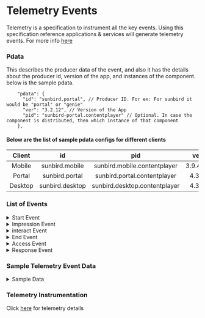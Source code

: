 # Telemetry Events

Telemetry is a specification to instrument all the key events. Using this specification reference applications & services will generate telemetry events. For more info [here](https://telemetry.sunbird.org)

### Pdata

This describes the producer data of the event, and also it has the details about the producer id, version of the app, and instances of the component. below is the sample pdata.

```
    "pdata": {
      "id": "sunbird.portal", // Producer ID. For ex: For sunbird it would be "portal" or "genie"
      "ver": "3.2.12", // Version of the App
      "pid": "sunbird-portal.contentplayer" // Optional. In case the component is distributed, then which instance of that component
    },    
```

#### Below are the list of sample pdata configs for different clients

<table><thead><tr><th align="center">Client</th><th align="center">id</th><th align="center">pid</th><th align="center">ver</th><th data-type="number" data-hidden></th></tr></thead><tbody><tr><td align="center">Mobile</td><td align="center">sunbird.mobile</td><td align="center">sunbird.mobile.contentplayer</td><td align="center">3.9.437</td><td>null</td></tr><tr><td align="center">Portal</td><td align="center">sunbird.portal</td><td align="center">sunbird.portal.contentplayer</td><td align="center">4.3.0</td><td>null</td></tr><tr><td align="center">Desktop</td><td align="center">sunbird.desktop</td><td align="center">sunbird.desktop.contentplayer</td><td align="center">4.3.1</td><td>null</td></tr></tbody></table>

### List of Events

<details>

<summary>Start Event</summary>

This method initializes capture of telemetric data associated to the start of user action . Using the start event we can analysis time taken to start player.  For more info [here](https://docs.google.com/spreadsheets/d/1aOwWkff9qULGdk1Tv7F11P9b820J\_bU6V0S10Ww1-HI/edit#gid=2079230452)

&#x20;following is the sample telemetry edata

```
"edata": {
  "type": "content", // Defines edata type(app, session, editor, player, workflow, assessment)
  "mode": "play", // Mode of start.
  "pageid": "", // Page/Stage id where the start has happened.
  "duration": 7.47 // Time taken to initialize/start
}
```

</details>

<details>

<summary>Impression Event</summary>

This method is used to capture user interactions on a page. For example, search, click, preview, move, resize, configure and the following is the sample telemetry edata. For more info [here](https://docs.google.com/spreadsheets/d/1aOwWkff9qULGdk1Tv7F11P9b820J\_bU6V0S10Ww1-HI/edit#gid=2079230452)

```
"edata": {
  "type": "TOUCH", // Type of interaction TOUCH,DRAG,DROP,PINCH,ZOOM,SHAKE,ROTATE,SPEAK,LISTEN,WRITE,DRAW,START,ENDCHOOSE,ACTIVATE,SHOW,HIDE,SCROLL,HEARTBEAT,OTHER
  "subtype": "", // Additional types for a global type. For ex: for an audio the type is LISTEN and thesubtype can be one of PLAY,PAUSE,STOP,RESUME,END
  "id": "gc_menuopen", // Resource (button, screen, page, etc) id on which the interaction happened - use systemidentifiers when reporting device events
  "pageid": "2" // Stage or page id on which the event happened
}
```

</details>

<details>

<summary>interact Event</summary>

This method is used to capture telemetry for user visits to a specific page. and the following is the sample telemetry edata. For more info [here](https://docs.google.com/spreadsheets/d/1aOwWkff9qULGdk1Tv7F11P9b820J\_bU6V0S10Ww1-HI/edit#gid=2079230452)

```
"edata": {
  "type": "workflow", // Impression type (list, detail, view, edit, workflow, search)
  "subtype": "", // Additional subtype. "Paginate", "Scroll"
  "id": "gc_menuopen", // Defines edata id
  "pageid": "2" // Unique page id
  "uri": "", // Required. Relative URL of the content
}
```

</details>

<details>

<summary>End Event</summary>

This method is used to capture closure after all the activities are completed. it also capture the content played details like total number of pages , progress, duration of play and etc and the following is the sample telemetry edata. For more info [here](https://docs.google.com/spreadsheets/d/1aOwWkff9qULGdk1Tv7F11P9b820J\_bU6V0S10Ww1-HI/edit#gid=2079230452)

```
"edata": {
   "type": "content", // Defines edata type
   "mode": "play",   // Defines mode
   "pageid": "sunbird-player-Endpage", // Defines page id
    "summary": [
          {
            "progress": 22
          },
          {
            "totallength": 9
          },
          {
            "visitedlength": 2
          },
          {
            "visitedcontentend": false
          },
          {
            "totalseekedlength": 7
          },
          {
            "endpageseen": false
          }
        ],
    "duration": 11988.53 // Defines duration of play
}
```

</details>

<details>

<summary>Access Event</summary>

This method is used to capture user assessments that happen while playing content.For more info [here](https://docs.google.com/spreadsheets/d/1aOwWkff9qULGdk1Tv7F11P9b820J\_bU6V0S10Ww1-HI/edit#gid=2079230452)

</details>

<details>

<summary>Response Event</summary>

This API is used to log telemetry of user response. For example; Responded to assessments.For more info [here](https://docs.google.com/spreadsheets/d/1aOwWkff9qULGdk1Tv7F11P9b820J\_bU6V0S10Ww1-HI/edit#gid=2079230452)

</details>

### Sample Telemetry  Event Data

<details>

<summary>Sample Data</summary>

Below is the sample telemetry event data and check more details about the each value in the event [here](https://telemetry.sunbird.org/learn/specification#telemetry-v3-event-structure)

```
{
  "eid": "INTERACT", // Event id 
  "ets": 1646727758517, // Event time stamp
  "ver": "3.0", // Version 
  "mid": "INTERACT:e6cf5520a276294b068acfabd52f363a",
  "actor": { // User details 
    "id": "280d913d358428e24c92ed6b9e6d89a7",
    "type": "User"
  },
  "context": {
    "channel": "01268904781886259221", // Channel id
    "pdata": { 
      "id": "preprod.diksha.portal", // Producer ID.
      "ver": "4.7.0", // Version of the app
      "pid": "sunbird-portal.contentplayer" //Optional. In case the component is distributed, then which instance of that component
    },
    "env": "contentplayer",  // Defines the environment 
    "sid": "f7a8a672-9a3b-e83e-42a7-6131a553f65f", // User sessionid
    "did": "280d913d358428e24c92ed6b9e6d89a7", // Unique id to identify the device or browser
    "cdata": [ // Defines correlation data
      {
        "id": "fdaafa8413a27931dc01ff5a4cb3a0e2",
        "type": "ContentSession"
      },
      {
        "id": "7e20b101878957052b8cb9a9ec770ce7",
        "type": "PlaySession"
      }
    ],
    "rollup": { // Roll up data
      "l1": "01268904781886259221"
    }
  },
  "object": {
    "id": "do_2134417722515210241147", // Content identifier
    "type": "Content", // Resource type
    "ver": "1",  // Defines version
    "rollup": {} // Roll up data
  },
  "tags": [ // Defines the tags data
    "01268904781886259221"
  ],
  "edata": {
    "type": "TOUCH", // Event data type
    "subtype": "", // Event sub data type
    "id": "gc_menuopen", // Defines the id
    "pageid": "2" // Defines the page id
  }
}
```

</details>

### Telemetry Instrumentation

Click [here](https://docs.google.com/spreadsheets/d/1aOwWkff9qULGdk1Tv7F11P9b820J\_bU6V0S10Ww1-HI/edit#gid=2079230452) for telemetry details &#x20;
